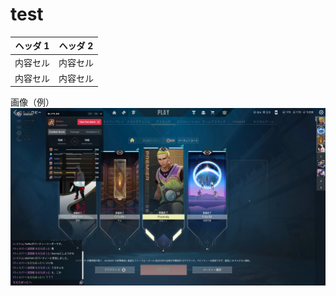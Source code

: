 # test
| ヘッダ 1 | ヘッダ 2 |
| ----- | ----- |
| 内容セル  | 内容セル  |
| 内容セル  | 内容セル  |
画像（例）
![](https://github.com/shibatosora/test/blob/main/assets/VALORANT.png)

